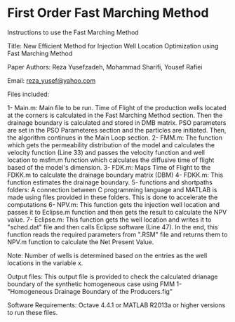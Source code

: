 # First Order Fast Marching Method
Instructions to use the Fast Marching Method

Title: New Efficient Method for Injection Well Location Optimization using Fast Marching Method

Paper Authors: Reza Yusefzadeh, Mohammad Sharifi, Yousef Rafiei

Email: reza_yusef@yahoo.com

Files included:

1- Main.m: Main file to be run. Time of Flight of the production wells located at the corners is calculated in the Fast Marching Method section. Then the drainage boundary is calculated and stored in DMB matrix. PSO parameters are set in the PSO Parameteres section and the particles are initiated. Then, the algorithm continues in the Main Loop section.
2- FMM.m: The function which gets the permeability distribution of the model and calculates the velocity function (Line 33) and passes the velocity function and well location to msfm.m function which calculates the diffusive time of flight based of the model's dimension.
3- FDK.m: Maps Time of Flight to the FDKK.m to calculate the drainage boundary matrix (DBM)
4- FDKK.m: This function estimates the drainage boundary.
5- functions and shortpaths folders: A connection between C programming language and MATLAB is made using files provided in these folders. This is done to accelerate the computations
6- NPV.m: This function gets the injection well location and passes it to Eclipse.m function and then gets the result to calculate the NPV value.
7- Eclipse.m: This function gets the well location and writes it to "sched.dat" file and then calls Eclipse software (Line 47). In the end, this function reads the required parameters from ".RSM" file and returns them to NPV.m function to calculate the Net Present Value.

Note: Number of wells is determined based on the entries as the well locations in the variable x.


Output files:
This output file is provided to check the calculated drianage boundary of the synthetic homogeneous case using FMM
1- "Homogeneous Drainage Boundary of the Producers.fig"

Software Requirements:
		Octave 4.4.1 or MATLAB R2013a or higher versions to run these files.
